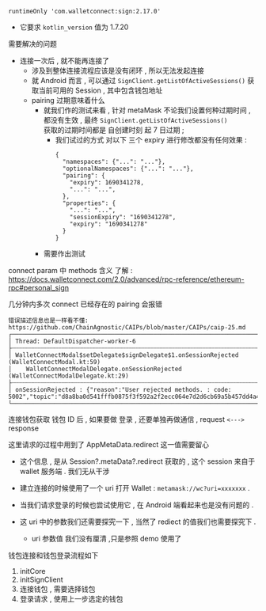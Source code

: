 
```
runtimeOnly 'com.walletconnect:sign:2.17.0'
```
- 它要求 `kotlin_version` 值为 1.7.20




需要解决的问题
- 连接一次后 , 就不能再连接了
  - 涉及到整体连接流程应该是没有闭环 , 所以无法发起连接
  - 就 Android 而言 , 可以通过 `SignClient.getListOfActiveSessions()` 获取当前可用的 Session , 其中包含钱包地址
  - pairing 过期意味着什么
    - 就我们作的测试来看 , 针对 metaMask 不论我们设置何种过期时间 , 都没有生效 , 最终 `SignClient.getListOfActiveSessions()`   
      获取的过期时间都是 自创建时刻 起 7 日过期 ; 
      - 我们试过的方式 对以下 三个 expiry 进行修改都没有任何效果 :
         ```json5
         {
           "namespaces": {"...": "..."},
           "optionalNamespaces": {"...": "..."},
           "pairing": {
             "expiry": 1690341278,
             "...": "...",
           },
           "properties": {
             "...": "...",
             "sessionExpiry": "1690341278",
             "expiry": "1690341278"
           }
         }
         ```
    - 需要作出测试






connect param 中 methods 含义 了解 : https://docs.walletconnect.com/2.0/advanced/rpc-reference/ethereum-rpc#personal_sign




几分钟内多次 connect 已经存在的 pairing 会报错
```
错误描述信息也是一样看不懂: https://github.com/ChainAgnostic/CAIPs/blob/master/CAIPs/caip-25.md
┌────────────────────────────────────────────────────────────────────────────────────────────────────────────────
│ Thread: DefaultDispatcher-worker-6
├┄┄┄┄┄┄┄┄┄┄┄┄┄┄┄┄┄┄┄┄┄┄┄┄┄┄┄┄┄┄┄┄┄┄┄┄┄┄┄┄┄┄┄┄┄┄┄┄┄┄┄┄┄┄┄┄┄┄┄┄┄┄┄┄┄┄┄┄┄┄┄┄┄┄┄┄┄┄┄┄┄┄┄┄┄┄┄┄┄┄┄┄┄┄┄┄┄┄┄┄┄┄┄┄┄┄┄┄┄┄┄┄
│ WalletConnectModal$setDelegate$signDelegate$1.onSessionRejected  (WalletConnectModal.kt:59)
│    WalletConnectModalDelegate.onSessionRejected  (WalletConnectModalDelegate.kt:29)
├┄┄┄┄┄┄┄┄┄┄┄┄┄┄┄┄┄┄┄┄┄┄┄┄┄┄┄┄┄┄┄┄┄┄┄┄┄┄┄┄┄┄┄┄┄┄┄┄┄┄┄┄┄┄┄┄┄┄┄┄┄┄┄┄┄┄┄┄┄┄┄┄┄┄┄┄┄┄┄┄┄┄┄┄┄┄┄┄┄┄┄┄┄┄┄┄┄┄┄┄┄┄┄┄┄┄┄┄┄┄┄┄
│ onSessionRejected : {"reason":"User rejected methods. : code: 5002","topic":"d8a8ba0d541fffb0875f3f592a2f2ecc064e7d2d6cb69a5b457dd4a418eaa1ad"}
└────────────────────────────────────────────────────────────────────────────────────────────────────────────────
```





连接钱包获取 钱包 ID 后 , 如果要做 登录 , 还要单独再做通信 , request `<--->` response


这里请求的过程中用到了 AppMetaData.redirect 这一值需要留心
- 这个信息 , 是从 Session?.metaData?.redirect 获取的 , 这个 session 来自于 wallet 服务端 . 我们无从干涉 

- 建立连接的时候使用了一个 uri 打开 Wallet : `metamask://wc?uri=xxxxxxx` . 
- 当我们请求登录的时候也尝试使用它 , 在 Android 端看起来也是没有问题的 . 
- 这 uri 中的参数我们还需要探究一下 , 当然了 rediect 的值我们也需要探究下 .
  - uri 参数值 我们没有厘清  ,只是参照 demo 使用了 


钱包连接和钱包登录流程如下

1. initCore
2. initSignClient
3. 连接钱包 , 需要选择钱包
4. 登录请求 , 使用上一步选定的钱包

